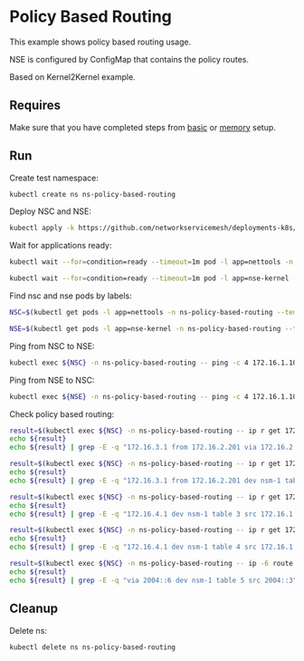 # Policy Based Routing

This example shows policy based routing usage.

NSE is configured by ConfigMap that contains the policy routes.

Based on Kernel2Kernel example.

## Requires

Make sure that you have completed steps from [basic](../../basic) or [memory](../../memory) setup.

## Run

Create test namespace:
```bash
kubectl create ns ns-policy-based-routing
```

Deploy NSC and NSE:
```bash
kubectl apply -k https://github.com/networkservicemesh/deployments-k8s/examples/features/policy-based-routing?ref=2aa5aadda03ca0029f8a6311969f473250db2ab7
```

Wait for applications ready:
```bash
kubectl wait --for=condition=ready --timeout=1m pod -l app=nettools -n ns-policy-based-routing
```
```bash
kubectl wait --for=condition=ready --timeout=1m pod -l app=nse-kernel -n ns-policy-based-routing
```

Find nsc and nse pods by labels:
```bash
NSC=$(kubectl get pods -l app=nettools -n ns-policy-based-routing --template '{{range .items}}{{.metadata.name}}{{"\n"}}{{end}}')
```
```bash
NSE=$(kubectl get pods -l app=nse-kernel -n ns-policy-based-routing --template '{{range .items}}{{.metadata.name}}{{"\n"}}{{end}}')
```

Ping from NSC to NSE:
```bash
kubectl exec ${NSC} -n ns-policy-based-routing -- ping -c 4 172.16.1.100
```

Ping from NSE to NSC:
```bash
kubectl exec ${NSE} -n ns-policy-based-routing -- ping -c 4 172.16.1.101
```

Check policy based routing:
```bash
result=$(kubectl exec ${NSC} -n ns-policy-based-routing -- ip r get 172.16.3.1 from 172.16.2.201 ipproto tcp dport 6666)
echo ${result}
echo ${result} | grep -E -q "172.16.3.1 from 172.16.2.201 via 172.16.2.200 dev nsm-1 table 1"
```

```bash
result=$(kubectl exec ${NSC} -n ns-policy-based-routing -- ip r get 172.16.3.1 from 172.16.2.201 ipproto tcp sport 5555)
echo ${result}
echo ${result} | grep -E -q "172.16.3.1 from 172.16.2.201 dev nsm-1 table 2"
```

```bash
result=$(kubectl exec ${NSC} -n ns-policy-based-routing -- ip r get 172.16.4.1 ipproto udp dport 6666)
echo ${result}
echo ${result} | grep -E -q "172.16.4.1 dev nsm-1 table 3 src 172.16.1.101"
```

```bash
result=$(kubectl exec ${NSC} -n ns-policy-based-routing -- ip r get 172.16.4.1 ipproto udp dport 6668)
echo ${result}
echo ${result} | grep -E -q "172.16.4.1 dev nsm-1 table 4 src 172.16.1.101"
```

```bash
result=$(kubectl exec ${NSC} -n ns-policy-based-routing -- ip -6 route get 2004::5 from 2004::3 ipproto udp dport 5555)
echo ${result}
echo ${result} | grep -E -q "via 2004::6 dev nsm-1 table 5 src 2004::3"
```

## Cleanup

Delete ns:
```bash
kubectl delete ns ns-policy-based-routing
```
